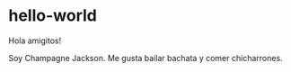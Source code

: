 # hello-world

Hola amigitos!

Soy Champagne Jackson. Me gusta bailar bachata y comer chicharrones.
